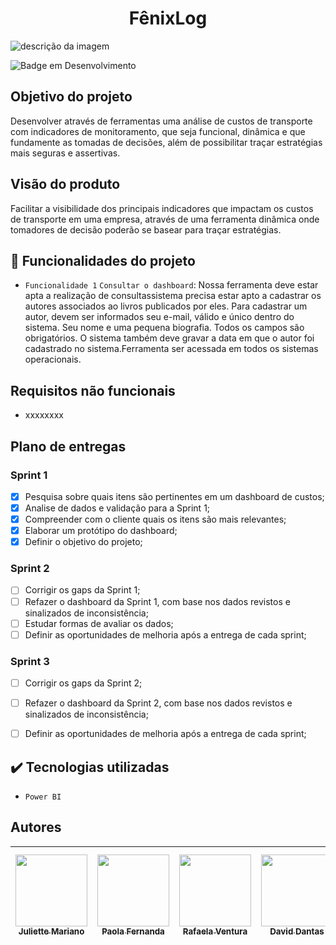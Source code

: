 <h1 align="center"> FênixLog </h1>

![descrição da imagem](https://palmaseguros.co.mz/images/frota.jpg)


![Badge em Desenvolvimento](http://img.shields.io/static/v1?label=STATUS&message=EM%20DESENVOLVIMENTO&color=GREEN&style=for-the-badge)


## Objetivo do projeto

Desenvolver através de ferramentas uma análise de custos de transporte com indicadores de monitoramento, que seja funcional, dinâmica e que fundamente as tomadas de decisões, além de possibilitar traçar estratégias mais seguras e assertivas. 


## Visão do produto

Facilitar a visibilidade dos principais indicadores que impactam os custos de transporte em uma empresa, através de uma ferramenta dinâmica onde tomadores de decisão poderão se basear para traçar estratégias.

## :hammer: Funcionalidades do projeto

- `Funcionalidade 1` `Consultar o dashboard`: Nossa ferramenta deve estar apta a realização de consultassistema precisa estar apto a cadastrar os autores associados ao livros publicados por eles. Para cadastrar um autor, devem ser informados seu e-mail, válido e único dentro do sistema. Seu nome e uma pequena biografia. Todos os campos são obrigatórios. O sistema também deve gravar a data em que o autor foi cadastrado no sistema.Ferramenta ser acessada em todos os sistemas operacionais.

## Requisitos não funcionais

- xxxxxxxx

## Plano de entregas
### Sprint 1 
- [x] Pesquisa sobre quais itens são pertinentes em um dashboard de custos;
- [x] Analise de dados e validação para a Sprint 1;
- [x] Compreender com o cliente quais os itens são mais relevantes;
- [x] Elaborar um protótipo do dashboard;
- [x] Definir o objetivo do projeto;

### Sprint 2
- [ ] Corrigir os gaps da Sprint 1;
- [ ] Refazer o dashboard da Sprint 1, com base nos dados revistos e sinalizados de inconsistência;
- [ ] Estudar formas de avaliar os dados;
- [ ] Definir as oportunidades de melhoria após a entrega de cada sprint;

### Sprint 3
- [ ] Corrigir os gaps da Sprint 2;
- [ ] Refazer o dashboard da Sprint 2, com base nos dados revistos e sinalizados de inconsistência;
- [ ] Definir as oportunidades de melhoria após a entrega de cada sprint;


## ✔️ Tecnologias utilizadas
- `Power BI`

>
## Autores

| [<img src="https://avatars.githubusercontent.com/u/127999569?v=4" width=115><br><sub>Juliette Mariano</sub>](https://github.com/Juliette1990) |  [<img src="https://avatars.githubusercontent.com/u/127999551?v=4" width=115><br><sub>Paola Fernanda</sub>](https://github.com/paolafernanda23) |  [<img src="https://avatars.githubusercontent.com/u/127999876?v=4" width=115><br><sub>Rafaela Ventura</sub>](https://github.com/rafa-ventura) |  [<img src="https://avatars.githubusercontent.com/u/129235547?v=4" width=115><br><sub>David Dantas</sub>](https://github.com/daviddantas22a) |  [<img src="https://avatars.githubusercontent.com/u/127999658?v=4" width=115><br><sub>Thamires Ferreira</sub>](https://github.com/ThamiFerreira) |  [<img src="https://avatars.githubusercontent.com/u/129237468?v=4" width=115><br><sub>Leticia Rocha</sub>](https://github.com/leti-rocha) |
| :---: | :---: | :---: | :---: | :---: | :---: |
